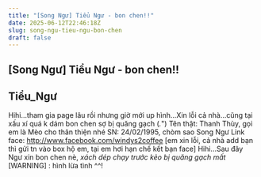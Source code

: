 ```yaml
---
title: "[Song Ngư] Tiểu Ngư - bon chen!!"
date: 2025-06-12T22:46:18Z
slug: song-ngu-tieu-ngu-bon-chen
draft: false
---
```


## [Song Ngư] Tiểu Ngư - bon chen!!

## Tiểu_Ngư

Hihi...tham gia page lâu rồi nhưng giờ mới up hình...Xin lỗi cả nhà...cũng tại xấu xí quá k dám bon chen sợ bị quăng gạch (_._")
Tên thật: Thanh Thùy, gọi em là Mèo cho thân thiện nhé
SN: 24/02/1995, chòm sao Song Ngư 
Link face: http://www.facebook.com/windys2coffee [em xin lỗi, cả nhà add bạn thì gửi tn vào box hộ em, tại em hơi hạn chế kết bạn face]
Hihi...Sau đây Ngư xin bon chen nè, *xách dép chạy trước kẻo bị quăng gạch mất*
[WARNING] : hình lừa tình ^^!